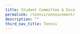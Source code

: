 ```yaml
---
title: Student Committee & Exco
permalink: /tennis/annoucement/
description: ""
third_nav_title: Tennis
---
```

